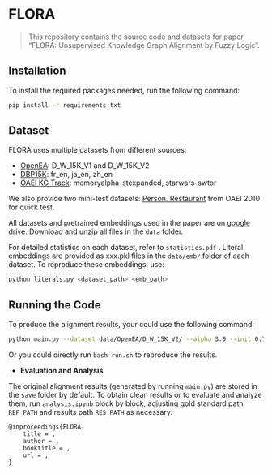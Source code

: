 # FLORA

> This repository contains the source code and datasets for paper “FLORA: Unsupervised Knowledge Graph Alignment by Fuzzy Logic”.
> 

## Installation

To install the required packages needed, run the following command:

```bash
pip install -r requirements.txt
```

## Dataset

FLORA uses multiple datasets from different sources:

- [OpenEA](https://github.com/nju-websoft/OpenEA): D_W_15K_V1 and D_W_15K_V2
- [DBP15K](https://github.com/nju-websoft/JAPE): fr_en, ja_en, zh_en
- [OAEI KG Track](https://oaei.ontologymatching.org/2024/knowledgegraph/index.html): memoryalpha-stexpanded, starwars-swtor

We also provide two mini-test datasets: [Person, Restaurant](https://oaei.ontologymatching.org/2010/im/index.html) from OAEI 2010 for quick test.

All datasets and pretrained embeddings used in the paper are on [google drive](). Download and unzip all files in the `data` folder.

For detailed statistics on each dataset, refer to `statistics.pdf` . Literal embeddings are provided as xxx.pkl files in the `data/emb/` folder of each dataset. To reproduce these embeddings, use: 

```bash
python literals.py <dataset_path> <emb_path>
```

## Running the Code

To produce the alignment results, your could use the following command:

```bash
python main.py --dataset data/OpenEA/D_W_15K_V2/ --alpha 3.0 --init 0.7 --save_file dw-v2.ttl
```

Or you could directly run `bash run.sh` to reproduce the results.

- **Evaluation and Analysis**

The original alignment results (generated by running `main.py`) are stored in the `save` folder by default. To obtain clean results or to evaluate and analyze them, run `analysis.ipynb` block by block, adjusting gold standard path `REF_PATH` and results path `RES_PATH` as necessary.

```
@inproceedings{FLORA,
    title = ,
    author = ,
    booktitle = ,
    url = ,
}
```